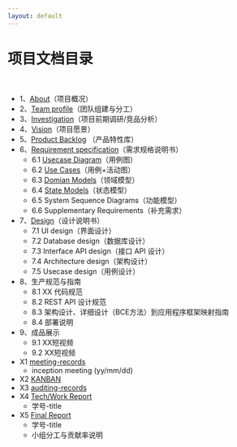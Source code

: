 ```yaml
---
layout: default
---
```


# 项目文档目录

&nbsp;&nbsp; 

* 1、[About](01-about)（项目概况）
* 2、[Team profile](02-team-profile)（团队组建与分工）
* 3、[Investigation](03-invest)（项目前期调研/竞品分析）
* 4、[Vision](04-vision)（项目愿景）
* 5、[Product Backlog](05-backlog) （产品特性库）
* 6、[Requirement specification](06-requirements)（需求规格说明书）
    - 6.1 [Usecase Diagram](06-01-usecase.md)（用例图）
    - 6.2 [Use Cases](06-02-use-cases.md)（用例+活动图）
    - 6.3 [Domian Models](https://github.com/TeamWeGo/dashboard/blob/gh-pages/images/domain.png?raw=true)（领域模型）
    - 6.4 [State Models](06-04-state-model.teml)（状态模型）
    - 6.5 System Sequence Diagrams（功能模型）
    - 6.6 Supplementary Requirements（补充需求）
* 7、[Design](07-designs)（设计说明书）
    - 7.1 UI design（界面设计）
    - 7.2 Database design（数据库设计）
    - 7.3 Interface API design（接口 API 设计）
    - 7.4 Architecture design（架构设计）
    - 7.5 Usecase design（用例设计）
* 8、生产规范与指南
    - 8.1 XX 代码规范
    - 8.2 REST API 设计规范
    - 8.3 架构设计、详细设计（BCE方法）到应用程序框架映射指南
    - 8.4 部署说明
* 9、成品展示
    - 9.1 XX短视频
    - 9.2 XX短视频
* X1 [meeting-records](x1-meetings)
    - inception meeting (yy/mm/dd)
* X2 [KANBAN](X2-kanban)
* X3 [auditing-records](x3-auditing)
* X4 [Tech/Work Report](x4-techniques)
    - 学号-title
* X5 [Final Report](x5-summary)
    - 学号-title
    - 小组分工与贡献率说明

